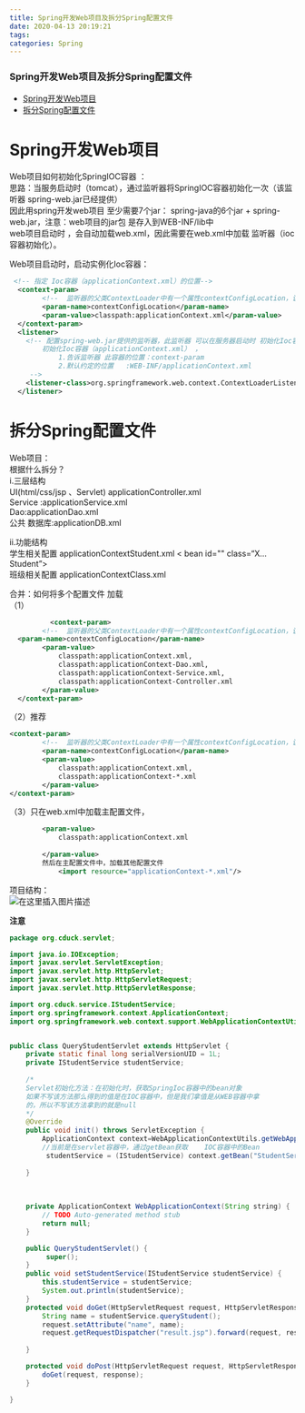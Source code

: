 ```yaml
---
title: Spring开发Web项目及拆分Spring配置文件
date: 2020-04-13 20:19:21
tags: 
categories: Spring
---
```


<!--more-->

### Spring开发Web项目及拆分Spring配置文件

- [Spring开发Web项目](#SpringWeb_1)
- [拆分Spring配置文件](#Spring_27)

# Spring开发Web项目

Web项目如何初始化SpringIOC容器 ：  
思路：当服务启动时（tomcat），通过监听器将SpringIOC容器初始化一次（该监听器 spring-web.jar已经提供）  
因此用spring开发web项目 至少需要7个jar： spring-java的6个jar + spring-web.jar，注意：web项目的jar包 是存入到WEB-INF/lib中  
web项目启动时 ，会自动加载web.xml，因此需要在web.xml中加载 监听器（ioc容器初始化）。

Web项目启动时，启动实例化Ioc容器：

```xml
 <!-- 指定 Ioc容器（applicationContext.xml）的位置-->
  <context-param>
  		<!--  监听器的父类ContextLoader中有一个属性contextConfigLocation，该属性值 保存着 容器配置文件applicationContext.xml的位置 -->
  		<param-name>contextConfigLocation</param-name>
  		<param-value>classpath:applicationContext.xml</param-value>
  </context-param>  
  <listener>
  	<!-- 配置spring-web.jar提供的监听器，此监听器 可以在服务器启动时 初始化Ioc容器。
  		初始化Ioc容器（applicationContext.xml） ，
  			1.告诉监听器 此容器的位置：context-param
  			2.默认约定的位置	:WEB-INF/applicationContext.xml
  	 -->
  	<listener-class>org.springframework.web.context.ContextLoaderListener</listener-class>
  </listener>
```

# 拆分Spring配置文件

Web项目：  
根据什么拆分？  
i.三层结构  
UI\(html/css/jsp 、Servlet\) applicationController.xml  
Service :applicationService.xml  
Dao:applicationDao.xml  
公共 数据库:applicationDB.xml

ii.功能结构  
学生相关配置 applicationContextStudent.xml \< bean id="" class=“X…Student”>  
班级相关配置 applicationContextClass.xml

合并：如何将多个配置文件 加载  
（1）

```xml
		  <context-param>
  		<!--  监听器的父类ContextLoader中有一个属性contextConfigLocation，该属性值 保存着 容器配置文件applicationContext.xml的位置 -->
  <param-name>contextConfigLocation</param-name>
  		<param-value>
  			classpath:applicationContext.xml,
  			classpath:applicationContext-Dao.xml,
  			classpath:applicationContext-Service.xml,
  			classpath:applicationContext-Controller.xml
  		</param-value>
  </context-param>
```

（2）推荐

```xml
<context-param>
		<!--  监听器的父类ContextLoader中有一个属性contextConfigLocation，该属性值 保存着 容器配置文件applicationContext.xml的位置 -->
		<param-name>contextConfigLocation</param-name>
		<param-value>
			classpath:applicationContext.xml,
			classpath:applicationContext-*.xml
		</param-value>
</context-param>
```

（3）只在web.xml中加载主配置文件，

```xml
		<param-value>
  			classpath:applicationContext.xml
  		
  		</param-value>
		然后在主配置文件中，加载其他配置文件
			<import resource="applicationContext-*.xml"/>
```

项目结构：  
![在这里插入图片描述](https://img-blog.csdnimg.cn/20200414201235279.png?x-oss-process=image/watermark,type_ZmFuZ3poZW5naGVpdGk,shadow_10,text_aHR0cHM6Ly9ibG9nLmNzZG4ubmV0L3FxXzIxMDQwNTU5,size_16,color_FFFFFF,t_70)

**注意**

```java
package org.cduck.servlet;

import java.io.IOException;
import javax.servlet.ServletException;
import javax.servlet.http.HttpServlet;
import javax.servlet.http.HttpServletRequest;
import javax.servlet.http.HttpServletResponse;

import org.cduck.service.IStudentService;
import org.springframework.context.ApplicationContext;
import org.springframework.web.context.support.WebApplicationContextUtils;


public class QueryStudentServlet extends HttpServlet {
	private static final long serialVersionUID = 1L;
	private IStudentService studentService;
  
	/*
	Servlet初始化方法：在初始化时，获取SpringIoc容器中的bean对象
	如果不写该方法那么得到的值是在IOC容器中，但是我们拿值是从WEB容器中拿
	的，所以不写该方法拿到的就是null
	*/
	@Override
	public void init() throws ServletException {
		ApplicationContext context=WebApplicationContextUtils.getWebApplicationContext(this.getServletContext());
		//当前是在servlet容器中，通过getBean获取	IOC容器中的Bean
		 studentService = (IStudentService) context.getBean("StudentService");
	
	}
	
	
		
    private ApplicationContext WebApplicationContext(String string) {
		// TODO Auto-generated method stub
		return null;
	}

	public QueryStudentServlet() {
    	 super();
    }
    public void setStudentService(IStudentService studentService) {
		this.studentService = studentService;
		System.out.println(studentService);
	}
	protected void doGet(HttpServletRequest request, HttpServletResponse response) throws ServletException, IOException {
		String name = studentService.queryStudent(); 
		request.setAttribute("name", name);
		request.getRequestDispatcher("result.jsp").forward(request, response);
		
	}

	protected void doPost(HttpServletRequest request, HttpServletResponse response) throws ServletException, IOException {
		doGet(request, response);
	}

}
```